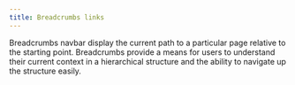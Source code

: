 ```yaml
---
title: Breadcrumbs links
---
```


Breadcrumbs navbar display the current path to a particular page relative to the starting point. Breadcrumbs provide a means for users to understand their current context in a hierarchical structure and the ability to navigate up the structure easily.